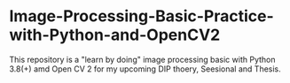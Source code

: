 # Image-Processing-Basic-Practice-with-Python-and-OpenCV2
This repository is a "learn by doing" image processing basic with Python 3.8(+) amd Open CV 2 for my upcoming DIP thoery, Seesional and Thesis.
